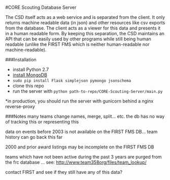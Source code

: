 #CORE Scouting Database Server

The CSD itself acts as a web service and is separated from the client. It only returns machine readable data (in json) and other resources like csv exports from the database. The client acts as a viewer for this data and presents it in a human readable form. By keeping this separation, the CSD maintains an API that can be easily used by other programs while still being human readable (unlike the FIRST FMS which is neither human-readable nor machine-readable).

###Installation
 - install Python 2.7
 - [install MongoDB](http://docs.mongodb.org/manual/tutorial/install-mongodb-on-debian-or-ubuntu-linux/)
 - `sudo pip install Flask simplejson pymongo jsonschema`
 - clone this repo
 - run the server with `python path-to-repo/CORE-Scouting-Server/main.py`

*in production, you should run the server with gunicorn behind a nginx reverse-proxy

###Notes
many teams change names, merge, split... etc. the db has no way of tracking this or representing this

data on events before 2003 is not available on the FIRST FMS DB... team history can go back this far

2000 and prior award listings may be incomplete on the FIRST FMS DB

teams which have not been active during the past 3 years are purged from the frc database ... see: http://www.team358org/files/team_lookup/

contact FIRST and see if they still have any of this data?
